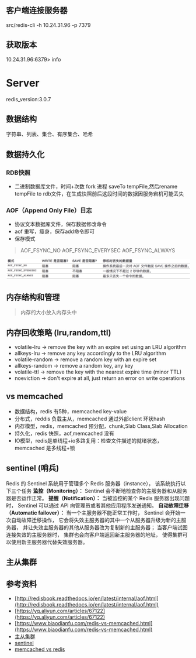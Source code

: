 ## 客户端连接服务器
src/redis-cli -h 10.24.31.96 -p 7379

## 获取版本
10.24.31.96:6379> info
# Server
redis_version:3.0.7

## 数据结构
字符串、列表、集合、有序集合、哈希

## 数据持久化
### RDB快照
* 二进制数据库文件，时间+次数 fork 进程 saveTo tempFile,然后rename tempFile to rdb文件，在生成快照前后这段时间的数据因服务宕机可能丢失

### AOF（Append Only File）日志
* 协议文本数据库文件，保存数据修改命令
* aof 重写，瘦身，保存add命令即可
* 保存模式 
> AOF_FSYNC_NO
> AOF_FSYNC_EVERYSEC
> AOF_FSYNC_ALWAYS

![](res/0.png)

## 内存结构和管理
> 内存的大小放入内存头中

## 内存回收策略 (lru,random,ttl)
* volatile-lru -> remove the key with an expire set using an LRU algorithm
* allkeys-lru -> remove any key accordingly to the LRU algorithm
* volatile-random -> remove a random key with an expire set
* allkeys-random -> remove a random key, any key
* volatile-ttl -> remove the key with the nearest expire time (minor TTL)
* noeviction -> don't expire at all, just return an error on write operations

## vs memcached
* 数据结构，redis 有5种，memcached key-value
* 分布式，reddis 负载主从，memcached 通过外部client 环状hash
* 内存模型，redis，memcached 预分配，chunk,Slab Class,Slab Allocation
* 持久化，redis 快照，aof,memcached 没有
* IO模型，redis是单线程+io多路复用：检查文件描述的就绪状态，memcached 是多线程+锁

## sentinel (哨兵)
Redis 的 Sentinel 系统用于管理多个 Redis 服务器（instance）， 该系统执行以下三个任务
**监控（Monitoring）：** Sentinel 会不断地检查你的主服务器和从服务器是否运作正常。
**提醒（Notification）：** 当被监控的某个 Redis 服务器出现问题时， Sentinel 可以通过 API 向管理员或者其他应用程序发送通知。
**自动故障迁移（Automatic failover）：** 当一个主服务器不能正常工作时， Sentinel 会开始一次自动故障迁移操作， 它会将失效主服务器的其中一个从服务器升级为新的主服务器， 并让失效主服务器的其他从服务器改为复制新的主服务器； 当客户端试图连接失效的主服务器时， 集群也会向客户端返回新主服务器的地址， 使得集群可以使用新主服务器代替失效服务器。

## 主从集群


## 参考资料
* [http://redisbook.readthedocs.io/en/latest/internal/aof.html](http://redisbook.readthedocs.io/en/latest/internal/aof.html)
* [https://yq.aliyun.com/articles/67122](https://yq.aliyun.com/articles/67122)
* [https://www.biaodianfu.com/redis-vs-memcached.html](https://www.biaodianfu.com/redis-vs-memcached.html)
* [主从集群](https://blog.csdn.net/u011204847/article/details/51307044)
* [sentinel](https://blog.csdn.net/u011204847/article/details/51307044)
* [memcached vs redis](https://www.imaginarycloud.com/blog/redis-vs-memcached/)
